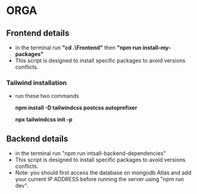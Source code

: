 # ORGA
## Frontend details
* in the terminal run **"cd .\Frontend\"** then **"npm run install-my-packages"** 
* This script is designed to install specific packages to avoid versions conflicts.
### Tailwind installation 
* run these two commands

    **npm install -D tailwindcss postcss autoprefixer**
    
    **npx tailwindcss init -p**
## Backend details
* in the terminal run "npm run intsall-backend-dependencies" 
* This script is designed to install specific packages to avoid versions conflicts.
* Note: you should first access the database on mongodb Atlas and add your current IP ADDRESS 
before running the server using "npm run dev".